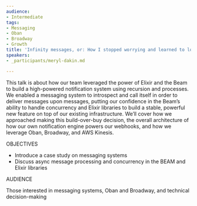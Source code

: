 ```yaml
---
audience:
- Intermediate
tags:
- Messaging
- Oban
- Broadway
- Growth
title: 'Infinity messages, or: How I stopped worrying and learned to love the BEAM'
speakers:
- _participants/meryl-dakin.md

---
```

This talk is about how our team leveraged the power of Elixir and the Beam to build a high-powered notification system using recursion and processes. We enabled a messaging system to introspect and call itself in order to deliver messages upon messages, putting our confidence in the Beam’s ability to handle concurrency and Elixir libraries to build a stable, powerful new feature on top of our existing infrastructure. We’ll cover how we approached making this build-over-buy decision, the overall architecture of how our own notification engine powers our webhooks, and how we leverage Oban, Broadway, and AWS Kinesis.

OBJECTIVES

* Introduce a case study on messaging systems
* Discuss async message processing and concurrency in the BEAM and Elixir libraries

AUDIENCE

Those interested in messaging systems, Oban and Broadway, and technical decision-making